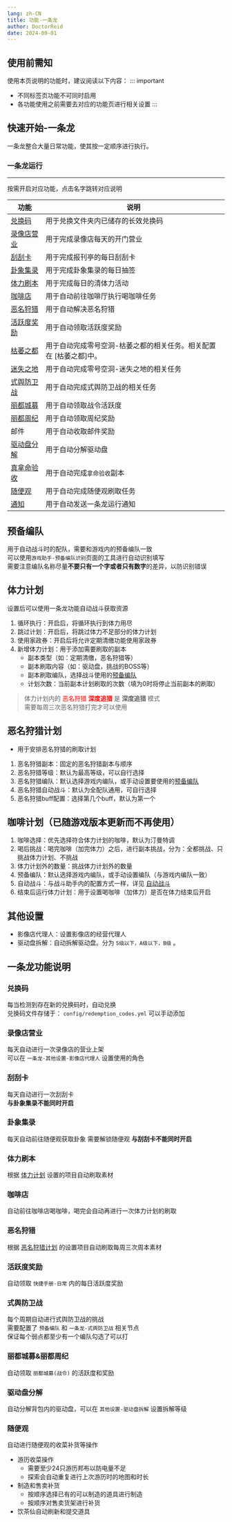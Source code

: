```yaml
---
lang: zh-CN
title: 功能-一条龙
author: DoctorReid
date: 2024-09-01
---
```

## 使用前需知

使用本页说明的功能时，建议阅读以下内容：
::: important
- 不同标签页功能不可同时启用
- 各功能使用之前需要去对应的功能页进行相关设置
:::

## 快速开始-一条龙
一条龙整合大量日常功能，使其按一定顺序进行执行。

### 一条龙运行
--- 
按需开启对应功能，点击名字跳转对应说明

|  功能   | 说明  |
|  ----  | ----  |
| [兑换码](#兑换码) | 用于兑换文件夹内已储存的长效兑换码 |
| [录像店营业](#录像店营业) | 用于完成录像店每天的开门营业 |
| [刮刮卡](#刮刮卡) | 用于完成报刊亭的每日刮刮卡 |
| [卦象集录](#卦象集录) | 用于完成卦象集录的每日抽签 |
| [体力刷本](#体力刷本) | 用于完成每日的清体力活动 |
| [咖啡店](#咖啡店) | 用于自动前往咖啡厅执行喝咖啡任务 |
| [恶名狩猎](#恶名狩猎) | 用于自动解决恶名狩猎 |
| [活跃度奖励](#活跃度奖励) | 用于自动领取活跃度奖励 |
| [枯萎之都](./feat_hollow_zero.md) | 用于自动完成零号空洞-枯萎之都的相关任务。相关配置在 [枯萎之都]中。 |
| [迷失之地](./feat_lost_void.md) | 用于自动完成零号空洞-迷失之地的相关任务 |
| [式舆防卫战](#式舆防卫战) | 用于自动完成式舆防卫战的相关任务 |
| [丽都城募](#丽都城募丽都周纪) | 用于自动领取战令活跃度 |
| [丽都周纪](#丽都城募丽都周纪) | 用于自动领取周纪奖励 |
| 邮件 | 用于自动收取邮件奖励 |
| [驱动盘分解](#驱动盘分解) | 用于自动分解驱动盘 |
| [真拿命验收](./feat_game_assistant.md#拿命验收) | 用于自动完成`拿命验收`副本 |
| [随便观](#随便观) | 用于自动完成随便观刷取任务 |
| [通知](./feat_notify.md) | 用于自动发送一条龙运行通知 |

## 预备编队

用于自动战斗时的配队，需要和游戏内的预备编队一致  
可以使用`游戏助手-预备编队识别`页面的工具进行自动识别填写  
需要注意编队名称尽量**不要只有一个字或者只有数字**的差异，以防识别错误  

## 体力计划
设置后可以使用一条龙功能自动战斗获取资源

1. 循环执行：开启后，将循环执行到体力用尽
1. 跳过计划：开启后，将跳过体力不足部分的体力计划
1. 使用家政券：开启后将允许定期清缴功能使用家政券
1. 新增体力计划：用于添加需要刷取的副本
   - 副本类型（如：定期清缴，恶名狩猎等）
   - 副本刷取内容（如：驱动盘，挑战的BOSS等）
   - 副本刷取编队，选择战斗使用的[预备编队](#预备编队)
   - 计划次数：当前副本计划刷取的次数（填为0时将停止当前副本的刷取）

> 体力计划内的 <font color="red">恶名狩猎 **深度追猎** </font> 是 **深度追猎** 模式  
> 需要每周三次恶名狩猎打完才可以使用

## 恶名狩猎计划

- 用于安排恶名狩猎的刷取计划
1. 恶名狩猎副本：固定的恶名狩猎副本与顺序
1. 恶名狩猎等级：默认为最高等级，可以自行选择
1. 恶名狩猎编队：默认选择游戏内编队，或手动设置要使用的[预备编队](#预备编队)
1. 恶名狩猎自动战斗：默认为全配队通用，可自行选择
1. 恶名狩猎buff配置：选择第几个buff，默认为第一个

## 咖啡计划（已随游戏版本更新而不再使用）

1. 咖啡选择：优先选择符合体力计划的咖啡，默认为汀曼特调
1. 喝后挑战：喝完咖啡（加完体力）之后，进行副本挑战，分为：全都挑战、只挑战体力计划、不挑战
1. 体力计划外的数量：挑战体力计划外的数量
1. 预备编队：默认选择游戏内编队，或手动设置编队（与游戏内编队一致）
1. 自动战斗：与战斗助手内的配置方式一样，详见 [自动战斗](./feat_battle_assistant.md)
1. 结束后运行体力计划：用于设置喝咖啡（加体力）是否在体力结束后开启 

## 其他设置

- 影像店代理人：设置影像店的经营代理人
- 驱动盘拆解：自动拆解驱动盘。分为 `S级以下，A级以下，B级` 。

## 一条龙功能说明
### 兑换码
每当检测到存在新的兑换码时，自动兑换  
兑换码文件存储于： `config/redemption_codes.yml` 可以手动添加

### 录像店营业
每天自动进行一次录像店的营业上架  
可以在 `一条龙-其他设置-影像店代理人` 设置使用的角色

### 刮刮卡
每天自动进行一次刮刮卡  
**与卦象集录不能同时开启**

### 卦象集录
每天自动前往随便观获取卦象 需要解锁随便观
**与刮刮卡不能同时开启**

### 体力刷本
根据 [体力计划](#体力计划) 设置的项目自动刷取素材

### 咖啡店
自动前往咖啡店喝咖啡，喝完会自动再进行一次体力计划的刷取

### 恶名狩猎
根据 [恶名狩猎计划](#恶名狩猎计划) 的设置项目自动刷取每周三次周本素材

### 活跃度奖励
自动领取 `快捷手册-日常` 内的每日活跃度奖励

### 式舆防卫战
每个周期自动进行式舆防卫战的挑战  
需要配置了 `预备编队` 和 `一条龙-式舆防卫战` 相关节点  
保证每个弱点都至少有一个编队勾选了可以打

### 丽都城募&丽都周纪
自动领取 `丽都城募(战令)` 的活跃度和奖励

### 驱动盘分解
自动分解背包内的驱动盘，可以在 `其他设置-驱动盘拆解` 设置拆解等级

### 随便观
自动进行随便观的收菜补货等操作
- 游历收菜操作
   - 需要至少24只游历邦布以防电量不足
   - 探索会自动重复进行上次游历时的地图和时长
- 制造和售卖补货
   - 按顺序选择已有的可以制造的道具进行制造
   - 按顺序对售卖货架进行补货
- 饮茶仙自动刷新和提交道具